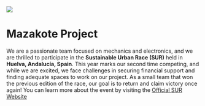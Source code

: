 <img src="https://img.shields.io/badge/Race-Winners-blue">

# Mazakote Project

We are a passionate team focused on mechanics and electronics, and we are thrilled to participate in the **Sustainable Urban Race (SUR)** held in **Huelva, Andalucía, Spain**. This year marks our second time competing, and while we are excited, we face challenges in securing financial support and finding adequate spaces to work on our project. As a small team that won the previous edition of the race, our goal is to return and claim victory once again! You can learn more about the event by visiting the [Official SUR Website](https://www.uhu.es/surbanrace/)
